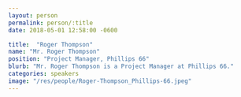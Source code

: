 ```yaml
---
layout: person
permalink: person/:title
date: 2018-05-01 12:58:00 -0600

title:  "Roger Thompson"
name: "Mr. Roger Thompson"
position: "Project Manager, Phillips 66"
blurb: "Mr. Roger Thompson is a Project Manager at Phillips 66."
categories: speakers
image: "/res/people/Roger-Thompson_Phillips-66.jpeg"
---
```

